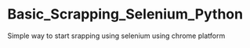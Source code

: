 # Basic_Scrapping_Selenium_Python


Simple way to start srapping using selenium using chrome platform 
